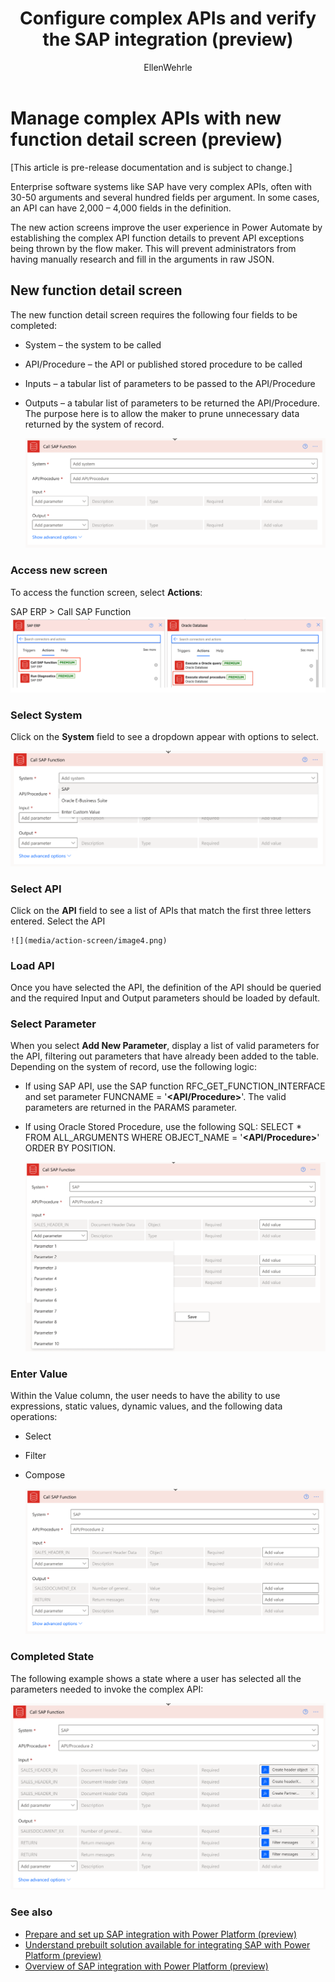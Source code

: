 ﻿---
title: Configure complex APIs and verify the SAP integration (preview)
description: Learn about the different complex API action screens, the configuration parameters for the available action screens, and verify the SAP integration with Power Platform.
services: ''
suite: flow
documentationcenter: na
author: EllenWehrle
manager: jongilman
editor: ''
tags: ''
ms.devlang: na
ms.subservice: cloud-flow
ms.topic: article
ms.tgt_pltfrm: na
ms.workload: na
ms.date: 09/19/2022
ms.author: ellenwehrle
ms.reviewer: ellenwehrle
search.app: 
  - Flow
search.audienceType: 
  - flowmaker
  - enduser
contributors:
 - EllenWehrle
 - tapanm-msft
---

# Manage complex APIs with new function detail screen (preview)

[This article is pre-release documentation and is subject to change.]

Enterprise software systems like SAP have very complex APIs, often with 30-50 arguments and several hundred fields per argument. In some cases, an API can have 2,000 – 4,000 fields in the definition. 

 The new action screens improve the user experience in Power Automate by establishing the complex API function details to prevent API exceptions being thrown by the flow maker. This will prevent administrators from having manually research and fill in the arguments in raw JSON. 



## New function detail screen

The new function detail screen requires the following four fields to be completed:

- System – the system to be called
- API/Procedure – the API or published stored procedure to be called
- Inputs – a tabular list of parameters to be passed to the API/Procedure
- Outputs – a tabular list of parameters to be returned the API/Procedure. The purpose here is to allow the maker to prune unnecessary data returned by the system of record.

    ![](media/action-screen/image2.png)

### Access new screen

To access the function screen, select **Actions**:

SAP ERP > Call SAP Function
    ![Graphical user interface  application Description automatically generated](media/action-screen/image1.png)

### Select System

Click on the **System** field to see a dropdown appear with options to select.

![](media/action-screen/image3.png)

### Select API

Click on the **API** field to see a list of APIs that match the first three letters entered. Select the API



    ![](media/action-screen/image4.png)

### Load API

Once you have selected the API, the definition of the API should be queried and the required Input and Output parameters should be loaded by default. 

### Select Parameter

When you select **Add New Parameter**, display a list of valid parameters for the API, filtering out parameters that have already been added to the table. Depending on the system of record, use the following logic:

- If using SAP API, use the SAP function RFC\_GET\_FUNCTION\_INTERFACE and set parameter FUNCNAME = '**&lt;API/Procedure&gt;**'. The valid parameters are returned in the PARAMS parameter.

- If using Oracle Stored Procedure, use the following SQL: SELECT \* FROM ALL\_ARGUMENTS WHERE OBJECT\_NAME = '**&lt;API/Procedure&gt;**' ORDER BY POSITION.

    ![](media/action-screen/image6.png)

### Enter Value

Within the Value column, the user needs to have the ability to use expressions, static values, dynamic values, and the following data operations:

- Select
- Filter
- Compose

    ![](media/action-screen/image7.png)

### Completed State

The following example shows a state where a user has selected all the parameters needed to invoke the complex API:

![](media/action-screen/image8.png)

### See also

- [Prepare and set up SAP integration with Power Platform (preview)](set-up-prepare.md)
- [Understand prebuilt solution available for integrating SAP with Power Platform (preview)](solutions.md)
- [Overview of SAP integration with Power Platform (preview)](overview.md)
